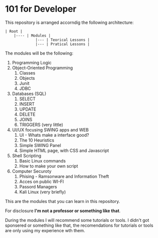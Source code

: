 # 101 for Developer

This repository is arranged accorndig the following architecture:

    | Root |
        |---- | Modules |
                  |--- | Teorical Lessons |
                  |--- | Pratical Lessons |
 
 The modules will be the following:
 1. Programming Logic
 1. Object-Oriented Programming
    1. Classes
    1. Objects
    1. Junit
    1. JDBC
1. Databases (SQL)
    1. SELECT
    1. INSERT
    1. UPDATE
    1. DELETE
    1. JOINS
    1. TRIGGERS (very little)
1. UI/UX focusing SWING apps and WEB
    1. UI - Whats make a interface good?
    1. The 10 Heuristics
    1. Simple SWING Panel
    1. Simple HTML page, with CSS and Javascript
1. Shell Scripting
    1. Basic Linux commands
    1. How to make your own script
1. Computer Securoty
    1. Phising - Ramsonware and Information Theft
    1. Acces on public WI-FI
    1. Passord Managers
    1. Kali Linux (very briefly)

This are the modules that you can learn in this repository.

For disclosure **I'm not a professor or something like that**.

During the modules I will recommend some tutorials or tools. I didn't got sponsered or something like that, the recomendations for tutorials or tools are only using my experience wth them.
    
